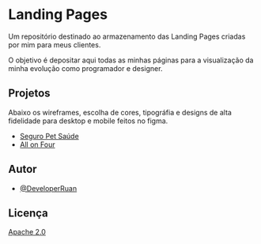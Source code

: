 
# Landing Pages 

Um repositório destinado ao armazenamento das Landing Pages criadas por mim para meus clientes.

O objetivo é depositar aqui todas as minhas páginas para a visualização da minha evolução como programador e designer.


## Projetos

Abaixo os wireframes, escolha de cores, tipográfia e designs de alta fidelidade para desktop e mobile feitos no figma.

- [Seguro Pet Saúde](https://www.figma.com/file/sDdbqf7ianWQBG8kBfFmGk/Seguro-Pet-Sa%C3%BAde?node-id=0%3A1&t=PXvcduqaGtTBZAGO-1)
- [All on Four](https://www.figma.com/file/jAV4BNuxBXarjVFSoimael/Dr.-Ricardo?t=PXvcduqaGtTBZAGO-1)


## Autor

- [@DeveloperRuan](https://www.github.com/DeveloperRuan)


## Licença

[Apache 2.0](https://choosealicense.com/licenses//apache-2.0/)

